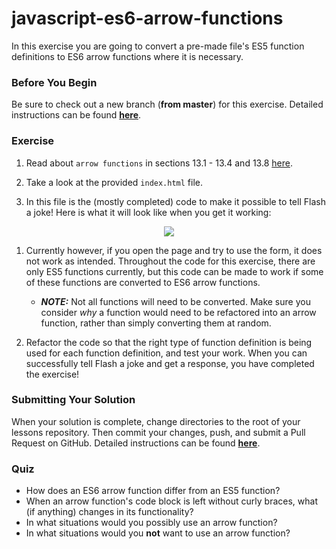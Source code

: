 # javascript-es6-arrow-functions

In this exercise you are going to convert a pre-made file's ES5 function definitions to ES6 arrow functions where it is necessary.


### Before You Begin

Be sure to check out a new branch (**from master**) for this exercise. Detailed instructions can be found [**here**](../../guides/before-each-exercise.md).

### Exercise

1. Read about `arrow functions` in sections 13.1 - 13.4 and 13.8 [here](https://exploringjs.com/es6/ch_arrow-functions.html).

1. Take a look at the provided `index.html` file.

1. In this file is the (mostly completed) code to make it possible to tell Flash a joke! Here is what it will look like when you get it working:

<p align='center'>
    <img src='images/arrow-functions-working.gif'>
</p>

1. Currently however, if you open the page and try to use the form, it does not work as intended. Throughout the code for this exercise, there are only ES5 functions currently, but this code can be made to work if some of these functions are converted to ES6 arrow functions.
    - ***NOTE:*** Not all functions will need to be converted. Make sure you consider _why_ a function would need to be refactored into an arrow function, rather than simply converting them at random.

1. Refactor the code so that the right type of function definition is being used for each function definition, and test your work. When you can successfully tell Flash a joke and get a response, you have completed the exercise!

### Submitting Your Solution

When your solution is complete, change directories to the root of your lessons repository. Then commit your changes, push, and submit a Pull Request on GitHub. Detailed instructions can be found [**here**](../../guides/after-each-exercise.md).

### Quiz

- How does an ES6 arrow function differ from an ES5 function?
- When an arrow function's code block is left without curly braces, what (if anything) changes in its functionality?
- In what situations would you possibly use an arrow function?
- In what situations would you **not** want to use an arrow function?
